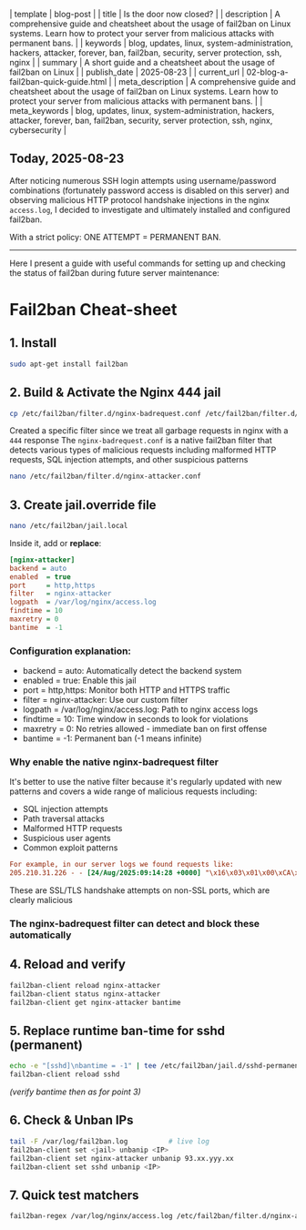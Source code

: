 | template | blog-post |
| title | Is the door now closed? |
| description | A comprehensive guide and cheatsheet about the usage of fail2ban on Linux systems. Learn how to protect your server from malicious attacks with permanent bans. |
| keywords | blog, updates, linux, system-administration, hackers, attacker, forever, ban, fail2ban, security, server protection, ssh, nginx |
| summary | A short guide and a cheatsheet about the usage of fail2ban on Linux |
| publish_date | 2025-08-23 |
| current_url | 02-blog-a-fail2ban-quick-guide.html |
| meta_description | A comprehensive guide and cheatsheet about the usage of fail2ban on Linux systems. Learn how to protect your server from malicious attacks with permanent bans. |
| meta_keywords | blog, updates, linux, system-administration, hackers, attacker, forever, ban, fail2ban, security, server protection, ssh, nginx, cybersecurity |

## Today, 2025-08-23

After noticing numerous SSH login attempts using username/password combinations (fortunately password access is disabled on this server) and observing malicious HTTP protocol handshake injections in the nginx `access.log`, I decided to investigate and ultimately installed and configured fail2ban. 

With a strict policy: ONE ATTEMPT = PERMANENT BAN.

---

Here I present a guide with useful commands for setting up and checking the status of fail2ban during future server maintenance:


# Fail2ban Cheat-sheet 

## 1. Install
```bash
sudo apt-get install fail2ban
```

## 2. Build & Activate the Nginx 444 jail
```bash
cp /etc/fail2ban/filter.d/nginx-badrequest.conf /etc/fail2ban/filter.d/nginx-attacker.conf
```

Created a specific filter since we treat all garbage requests in nginx with a `444` response
The ```nginx-badrequest.conf``` is a native fail2ban filter that detects various types of malicious requests including malformed HTTP requests, SQL injection attempts, and other suspicious patterns

```bash
nano /etc/fail2ban/filter.d/nginx-attacker.conf
```

## 3. Create jail.override file
```bash
nano /etc/fail2ban/jail.local
```

Inside it, add or **replace**:
```ini
[nginx-attacker]
backend = auto
enabled  = true
port     = http,https
filter   = nginx-attacker
logpath  = /var/log/nginx/access.log
findtime = 10
maxretry = 0
bantime  = -1
```
### Configuration explanation:
- backend = auto: Automatically detect the backend system
- enabled = true: Enable this jail
- port = http,https: Monitor both HTTP and HTTPS traffic
- filter = nginx-attacker: Use our custom filter
- logpath = /var/log/nginx/access.log: Path to nginx access logs
- findtime = 10: Time window in seconds to look for violations
- maxretry = 0: No retries allowed - immediate ban on first offense
- bantime = -1: Permanent ban (-1 means infinite)

### Why enable the native nginx-badrequest filter
It's better to use the native filter because it's regularly updated with new patterns and covers a wide range of malicious requests including:
- SQL injection attempts
- Path traversal attacks
- Malformed HTTP requests
- Suspicious user agents 
- Common exploit patterns
```ini
For example, in our server logs we found requests like:
205.210.31.226 - - [24/Aug/2025:09:14:28 +0000] "\x16\x03\x01\x00\xCA\x01\x00\x00\xC6\x03\x036\xE5$\xF5\xA5\x1F\x86\x9E/\xF2\xEA\x92\xD1\xF7\xEA}Clo\xC9{w\x85\xDE3if\xA7\xBD\xF4'\x22\x00\x00h\xCC\x14\xCC\x13\xC0/\xC0+\xC00\xC0,\xC0\x11\xC0\x07\xC0'\xC0#\xC0\x13\xC0\x09\xC0(\xC0$\xC0\x14\xC0" 400 166 "-" "-"
```

These are SSL/TLS handshake attempts on non-SSL ports, which are clearly malicious
### The nginx-badrequest filter can detect and block these automatically

## 4. Reload and verify
```bash
fail2ban-client reload nginx-attacker
fail2ban-client status nginx-attacker
fail2ban-client get nginx-attacker bantime
```

## 5. Replace runtime ban-time for sshd (permanent)
```bash
echo -e "[sshd]\nbantime = -1" | tee /etc/fail2ban/jail.d/sshd-permanent.conf
fail2ban-client reload sshd
```
*(verify bantime then as for point 3)*

## 6. Check & Unban IPs
```bash
tail -F /var/log/fail2ban.log          # live log
fail2ban-client set <jail> unbanip <IP>
fail2ban-client set nginx-attacker unbanip 93.xx.yyy.xx
fail2ban-client set sshd unbanip <IP>
```

## 7. Quick test matchers
```bash
fail2ban-regex /var/log/nginx/access.log /etc/fail2ban/filter.d/nginx-attacker.conf
```
